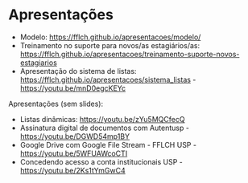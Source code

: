 # Apresentações

  - Modelo: https://fflch.github.io/apresentacoes/modelo/
  - Treinamento no suporte para novos/as estagiários/as: https://fflch.github.io/apresentacoes/treinamento-suporte-novos-estagiarios
  - Apresentação do sistema de listas: https://fflch.github.io/apresentacoes/sistema_listas - https://youtu.be/mnD0egcKEYc

Apresentações (sem slides):

- Listas dinâmicas: https://youtu.be/zYu5MQCfecQ
- Assinatura digital de documentos com Autentusp -  https://youtu.be/DGWD54mp1BY
- Google Drive com Google File Stream - FFLCH USP -  https://youtu.be/5WFUAWcoCTI 
- Concedendo acesso a conta institucionais USP -  https://youtu.be/2Ks1tYmGwC4 
